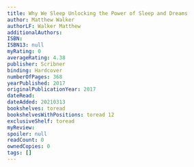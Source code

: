 ```yaml
---
title: Why We Sleep Unlocking the Power of Sleep and Dreams
author: Matthew Walker
authorLF: Walker Matthew
additionalAuthors: 
ISBN: 
ISBN13: null
myRating: 0
averageRating: 4.38
publisher: Scribner
binding: Hardcover
numberOfPages: 368
yearPublished: 2017
originalPublicationYear: 2017
dateRead: 
dateAdded: 20210313
bookshelves: toread
bookshelvesWithPositions: toread 12
exclusiveShelf: toread
myReview: 
spoiler: null
readCount: 0
ownedCopies: 0
tags: []
---
```


